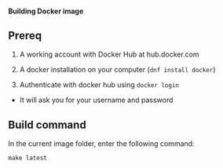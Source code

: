 #### Building Docker image

## Prereq

1.  A working account with Docker Hub at hub.docker.com

1.  A docker installation on your computer (`dnf install docker`)

1.  Authenticate with docker hub using `docker login`

*   It will ask you for your username and password

## Build command

In the current image folder, enter the following command:

```
make latest
```
